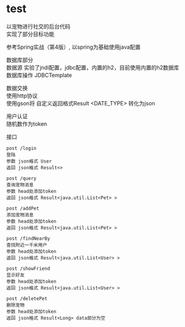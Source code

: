 # test
以宠物进行社交的后台代码  
实现了部分目标功能  

参考Spring实战（第4版）, 以spring为基础使用java配置  

数据库部分     
  数据源 实验了jndi配置，jdbc配置，内置的h2，目前使用内置的h2数据库    
  数据库操作  JDBCTemplate    
  
数据交换  
  使用http协议  
  使用gson将 自定义返回格式Result <DATE_TYPE> 转化为json  
  
用户认证  
  随机数作为token  
  
接口  

    post /login
    登陆   
    参数 json格式 User  
    返回 json格式 Result<>  
    
    post /query  
    查询宠物消息  
    参数 head处添加token  
    返回 json格式 Result<java.util.List<Pet> >  
    
    post /addPet
    添加宠物消息
    参数 head处添加token
    返回 json格式 Result<java.util.List<Pet> >
    
    post /findNearBy
    查找附近一千米用户
    参数 head处添加token
    返回 json格式 Result<java.util.List<User> >
    
    post /showFriend
    显示好友
    参数 head处添加token
    返回 json格式 Result<java.util.List<User> >
    
    post /deletePet
    删除宠物
    参数 head处添加token
    返回 json格式 Result<Long> data部分为空

